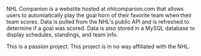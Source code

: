 NHL Companion is a webstite hosted at nhlcompanion.com that allows users to automiatically play the goal horn of their favorite team when their team scores. 
Data is pulled from the NHL's public API and is refreshed to determine if a goal was scored. 
Data is also stored in a MySQL database to display schedules, standings, and team info. 

This is a passion project. This project is in no way affiliated with the NHL. 
